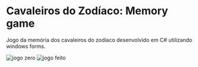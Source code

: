 # Cavaleiros do Zodíaco: Memory game
Jogo da memória dos cavaleiros do zodíaco desenvolvido em C# utilizando windows forms.

![jogo zero](https://user-images.githubusercontent.com/50678427/141826010-ee9994ba-d38c-4961-a950-febfac9f7017.PNG)
![jogo feito](https://user-images.githubusercontent.com/50678427/141826130-851f24ce-464c-4b2e-8edf-db5af8f190a3.PNG)
